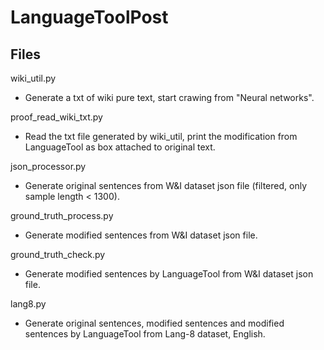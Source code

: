 # LanguageToolPost

## Files

wiki_util.py

- Generate a txt of wiki pure text, start crawing from "Neural networks".

proof_read_wiki_txt.py

- Read the txt file generated by wiki_util, print the modification from LanguageTool as box attached to original text.

json_processor.py

- Generate original sentences from W&I dataset json file (filtered, only sample length < 1300).

ground_truth_process.py

- Generate modified sentences from W&I dataset json file.

ground_truth_check.py

- Generate modified sentences by LanguageTool from W&I dataset json file.

lang8.py

- Generate original sentences, modified sentences and modified sentences by LanguageTool from Lang-8 dataset, English.

